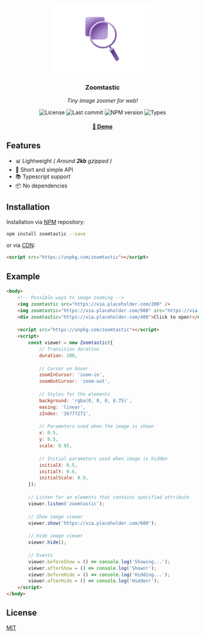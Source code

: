 <p align="center">
	<img src="https://raw.githubusercontent.com/Kirlovon/Zoomtastic/master/assets/logo.png" alt="Zoomtastic Logo" width="256">
</p>

<h3 align="center">Zoomtastic</h3>
<p align="center"><i>Tiny image zoomer for web!</i></p>

<p align="center">
	<img src="https://img.shields.io/github/license/Kirlovon/Zoomtastic.svg" alt="License">
	<img src="https://img.shields.io/github/last-commit/Kirlovon/Zoomtastic.svg" alt="Last commit">
	<img src="https://img.shields.io/npm/v/zoomtastic.svg" alt="NPM version">
	<img src="https://img.shields.io/npm/types/zoomtastic.svg" alt="Types">
</p>

<a href="https://kirlovon.github.io/Zoomtastic/">
	<h4 align="center">🔎 Demo</h4>
</a>

## Features

-   📊 Lightweight _( Around ***2kb*** gzipped )_
-   🥂 Short and simple API
-   📚 Typescript support
-   📦 No dependencies

## Installation

Installation via [NPM](https://www.npmjs.com/package/zoomtastic) repository:

```bash
npm install zoomtastic --save
```

or via [CDN](https://unpkg.com/):

```html
<script src="https://unpkg.com/zoomtastic"></script>
```

## Example

```html
<body>
	<!-- Possible ways to image zooming -->
	<img zoomtastic src="https://via.placeholder.com/200" />
	<img zoomtastic="https://via.placeholder.com/900" src="https://via.placeholder.com/300" />
	<div zoomtastic="https://via.placeholder.com/400">Click to open!</div>

	<script src="https://unpkg.com/zoomtastic"></script>
	<script>
		const viewer = new Zoomtastic({
			// Transition duration
			duration: 200,

			// Cursor on hover
			zoomInCursor: 'zoom-in',
			zoomOutCursor: 'zoom-out',

			// Styles for the elements
			background: 'rgba(0, 0, 0, 0.75)',
			easing: 'linear',
			zIndex: '16777271',

			// Parameters used when the image is shown
			x: 0.5,
			y: 0.5,
			scale: 0.95,

			// Initial parameters used when image is hidden
			initialX: 0.5,
			initialY: 0.6,
			initialScale: 0.9,
		});

		// Listen for an elements that contains specified attribute
		viewer.listen('zoomtastic');

		// Show image viewer
		viewer.show('https://via.placeholder.com/600');

		// Hide image viewer
		viewer.hide();

		// Events
		viewer.beforeShow = () => console.log('Showing...');
		viewer.afterShow = () => console.log('Shown!');
		viewer.beforeHide = () => console.log('Hidding...');
		viewer.afterHide = () => console.log('Hidden!');
	</script>
</body>
```

## License

[MIT](https://github.com/Kirlovon/Zoomtastic/blob/master/LICENSE)

